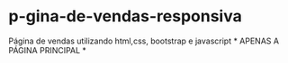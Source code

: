 # p-gina-de-vendas-responsiva
Página de vendas utilizando html,css, bootstrap e javascript * APENAS A PÁGINA PRINCIPAL *
